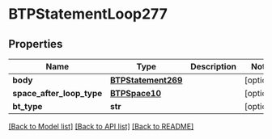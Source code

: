 # BTPStatementLoop277

## Properties
Name | Type | Description | Notes
------------ | ------------- | ------------- | -------------
**body** | [**BTPStatement269**](BTPStatement269.md) |  | [optional] 
**space_after_loop_type** | [**BTPSpace10**](BTPSpace10.md) |  | [optional] 
**bt_type** | **str** |  | [optional] 

[[Back to Model list]](../README.md#documentation-for-models) [[Back to API list]](../README.md#documentation-for-api-endpoints) [[Back to README]](../README.md)


